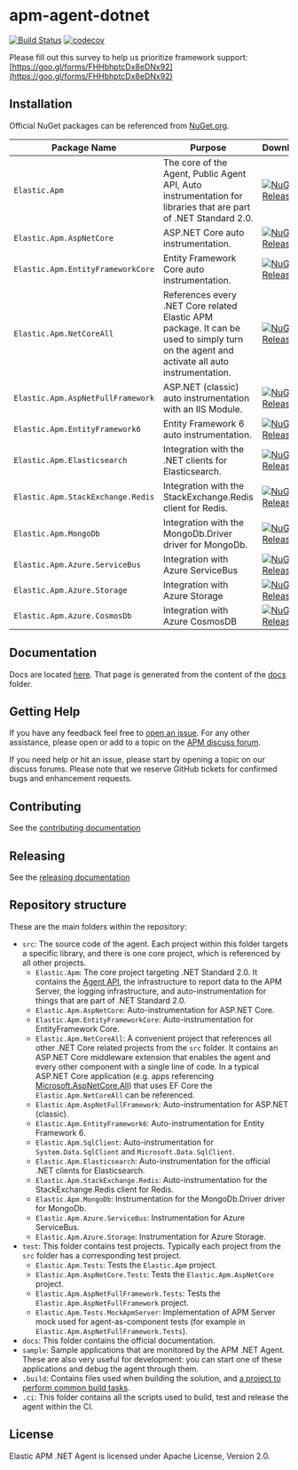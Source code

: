 # apm-agent-dotnet

[![Build Status](https://github.com/elastic/apm-agent-dotnet/actions/workflows/docs-build.yml/badge.svg)](https://github.com/elastic/apm-agent-dotnet/actions)
[![codecov](https://codecov.io/gh/elastic/apm-agent-dotnet/branch/main/graph/badge.svg)](https://codecov.io/gh/elastic/apm-agent-dotnet)

Please fill out this survey to help us prioritize framework support:
[https://goo.gl/forms/FHHbhptcDx8eDNx92](https://goo.gl/forms/FHHbhptcDx8eDNx92)

## Installation

Official NuGet packages can be referenced from [NuGet.org](https://www.nuget.org).

| Package Name            | Purpose          | Download         |
| ----------------------- | ---------------- | -----------------|
| `Elastic.Apm`           |  The core of the Agent, Public Agent API, Auto instrumentation for libraries that are part of .NET Standard 2.0.  | [![NuGet Release][ElasticApm-image]][ElasticApm-nuget-url]  |
| `Elastic.Apm.AspNetCore` | ASP.NET Core auto instrumentation. | [![NuGet Release][ElasticApmAspNetCore-image]][ElasticApmAspNetCore-nuget-url] |
| `Elastic.Apm.EntityFrameworkCore` | Entity Framework Core auto instrumentation. | [![NuGet Release][Elastic.Apm.EntityFrameworkCore-image]][Elastic.Apm.EntityFrameworkCore-nuget-url] |
| `Elastic.Apm.NetCoreAll` | References every .NET Core related Elastic APM package. It can be used to simply turn on the agent and activate all auto instrumentation. | [![NuGet Release][Elastic.Apm.NetCoreAll-image]][Elastic.Apm.NetCoreAll-nuget-url] |
| `Elastic.Apm.AspNetFullFramework` | ASP.NET (classic) auto instrumentation with an IIS Module. | [![NuGet Release][Elastic.Apm.AspNetFullFramework-image]][Elastic.Apm.AspNetFullFramework-nuget-url] |
| `Elastic.Apm.EntityFramework6` | Entity Framework 6 auto instrumentation. | [![NuGet Release][Elastic.Apm.EntityFramework6-image]][Elastic.Apm.EntityFramework6-nuget-url] |
| `Elastic.Apm.Elasticsearch` | Integration with the .NET clients for Elasticsearch. | [![NuGet Release][Elastic.Apm.Elasticsearch-image]][Elastic.Apm.Elasticsearch-nuget-url] |
| `Elastic.Apm.StackExchange.Redis` | Integration with the StackExchange.Redis client for Redis. | [![NuGet Release][Elastic.Apm.StackExchange.Redis-image]][Elastic.Apm.StackExchange.Redis-nuget-url] |
| `Elastic.Apm.MongoDb` | Integration with the MongoDb.Driver driver for MongoDb. | [![NuGet Release][Elastic.Apm.MongoDb-image]][Elastic.Apm.MongoDb-nuget-url] |
| `Elastic.Apm.Azure.ServiceBus` | Integration with Azure ServiceBus | [![NuGet Release][Elastic.Apm.Azure.ServiceBus-image]][Elastic.Apm.Azure.ServiceBus-nuget-url] |
| `Elastic.Apm.Azure.Storage` | Integration with Azure Storage | [![NuGet Release][Elastic.Apm.Azure.Storage-image]][Elastic.Apm.Azure.Storage-nuget-url] |
| `Elastic.Apm.Azure.CosmosDb` | Integration with Azure CosmosDB | [![NuGet Release][Elastic.Apm.Azure.CosmosDb-image]][Elastic.Apm.Azure.CosmosDb-nuget-url] |

## Documentation

Docs are located [here](https://www.elastic.co/guide/en/apm/agent/dotnet/). That page is generated from the content of the [docs](docs) folder.

## Getting Help

If you have any feedback feel free to [open an issue](https://github.com/elastic/apm-agent-dotnet/issues/new).
For any other assistance, please open or add to a topic on the [APM discuss forum](https://discuss.elastic.co/c/apm).

If you need help or hit an issue, please start by opening a topic on our discuss forums.
Please note that we reserve GitHub tickets for confirmed bugs and enhancement requests.

## Contributing

See the [contributing documentation](CONTRIBUTING.md)

## Releasing

See the [releasing documentation](RELEASING.md)

## Repository structure

These are the main folders within the repository:

* `src`: The source code of the agent. Each project within this folder targets a specific library, and there is one core project, which is referenced by all other projects.
  * `Elastic.Apm`: The core project targeting .NET Standard 2.0. It contains the [Agent API](/docs/public-api.asciidoc), the infrastructure to report data to the APM Server, the logging infrastructure, and auto-instrumentation for things that are part of .NET Standard 2.0.
  * `Elastic.Apm.AspNetCore`: Auto-instrumentation for ASP.NET Core.
  * `Elastic.Apm.EntityFrameworkCore`: Auto-instrumentation for EntityFramework Core.
  * `Elastic.Apm.NetCoreAll`: A convenient project that references all other .NET Core related projects from the `src` folder. It contains an ASP.NET Core middleware extension that enables the agent and every other component with a single line of code. In a typical ASP.NET Core application (e.g. apps referencing [Microsoft.AspNetCore.All](https://www.nuget.org/packages/Microsoft.AspNetCore.All)) that uses EF Core the `Elastic.Apm.NetCoreAll` can be referenced.
  * `Elastic.Apm.AspNetFullFramework`: Auto-instrumentation for ASP.NET (classic).
  * `Elastic.Apm.EntityFramework6`: Auto-instrumentation for Entity Framework 6.
  * `Elastic.Apm.SqlClient`: Auto-instrumentation for `System.Data.SqlClient` and `Microsoft.Data.SqlClient`.
  * `Elastic.Apm.Elasticsearch`: Auto-instrumentation for the official .NET clients for Elasticsearch.
  * `Elastic.Apm.StackExchange.Redis`: Auto-instrumentation for the StackExchange.Redis client for Redis.
  * `Elastic.Apm.MongoDb`: Instrumentation for the MongoDb.Driver driver for MongoDb.
  * `Elastic.Apm.Azure.ServiceBus`: Instrumentation for Azure ServiceBus.
  * `Elastic.Apm.Azure.Storage`: Instrumentation for Azure Storage.
* `test`: This folder contains test projects. Typically each project from the `src` folder has a corresponding test project.
  * `Elastic.Apm.Tests`: Tests the `Elastic.Apm` project.
  * `Elastic.Apm.AspNetCore.Tests`: Tests the `Elastic.Apm.AspNetCore` project.
  * `Elastic.Apm.AspNetFullFramework.Tests`: Tests the `Elastic.Apm.AspNetFullFramework` project.
  * `Elastic.Apm.Tests.MockApmServer`: Implementation of APM Server mock used for agent-as-component tests (for example in `Elastic.Apm.AspNetFullFramework.Tests`).
* `docs`: This folder contains the official documentation.
* `sample`: Sample applications that are monitored by the APM .NET Agent. These are also very useful for development: you can start one of these applications and debug the agent through them.
* `.build`: Contains files used when building the solution, and [a project to perform
common build tasks](build/README.md).
* `.ci`: This folder contains all the scripts used to build, test and release the agent within the CI.

## License

Elastic APM .NET Agent is licensed under Apache License, Version 2.0.

[ElasticApm-nuget-url]:https://www.nuget.org/packages/Elastic.Apm/
[ElasticApm-image]:
https://img.shields.io/nuget/v/Elastic.Apm.svg

[ElasticApmAspNetCore-nuget-url]:https://www.nuget.org/packages/Elastic.Apm.AspNetCore/
[ElasticApmAspNetCore-image]:
https://img.shields.io/nuget/v/Elastic.Apm.AspNetCore.svg

[Elastic.Apm.EntityFrameworkCore-nuget-url]:https://www.nuget.org/packages/Elastic.Apm.EntityFrameworkCore/
[Elastic.Apm.EntityFrameworkCore-image]:
https://img.shields.io/nuget/v/Elastic.Apm.EntityFrameworkCore.svg

[Elastic.Apm.NetCoreAll-nuget-url]:https://www.nuget.org/packages/Elastic.Apm.NetCoreAll/
[Elastic.Apm.NetCoreAll-image]:
https://img.shields.io/nuget/v/Elastic.Apm.NetCoreAll.svg

[Elastic.Apm.AspNetFullFramework-nuget-url]:https://www.nuget.org/packages/Elastic.Apm.AspNetFullFramework/
[Elastic.Apm.AspNetFullFramework-image]:
https://img.shields.io/nuget/v/Elastic.Apm.AspNetFullFramework.svg

[Elastic.Apm.EntityFramework6-nuget-url]:https://www.nuget.org/packages/Elastic.Apm.EntityFramework6/
[Elastic.Apm.EntityFramework6-image]:
https://img.shields.io/nuget/v/Elastic.Apm.EntityFramework6.svg

[Elastic.Apm.Elasticsearch-nuget-url]:https://www.nuget.org/packages/Elastic.Apm.Elasticsearch/
[Elastic.Apm.Elasticsearch-image]:
https://img.shields.io/nuget/v/Elastic.Apm.Elasticsearch.svg

[Elastic.Apm.StackExchange.Redis-nuget-url]:https://www.nuget.org/packages/Elastic.Apm.StackExchange.Redis/
[Elastic.Apm.StackExchange.Redis-image]:
https://img.shields.io/nuget/v/Elastic.Apm.StackExchange.Redis.svg

[Elastic.Apm.MongoDb-nuget-url]:https://www.nuget.org/packages/Elastic.Apm.MongoDb/
[Elastic.Apm.MongoDb-image]:
https://img.shields.io/nuget/v/Elastic.Apm.MongoDb.svg

[Elastic.Apm.Azure.ServiceBus-nuget-url]:https://www.nuget.org/packages/Elastic.Apm.Azure.ServiceBus/
[Elastic.Apm.Azure.ServiceBus-image]:
https://img.shields.io/nuget/v/Elastic.Apm.Azure.ServiceBus.svg

[Elastic.Apm.Azure.Storage-nuget-url]:https://www.nuget.org/packages/Elastic.Apm.Azure.Storage/
[Elastic.Apm.Azure.Storage-image]:
https://img.shields.io/nuget/v/Elastic.Apm.Azure.Storage.svg

[Elastic.Apm.Azure.CosmosDb-nuget-url]:https://www.nuget.org/packages/Elastic.Apm.Azure.CosmosDb/
[Elastic.Apm.Azure.CosmosDb-image]:
https://img.shields.io/nuget/v/Elastic.Apm.Azure.CosmosDb.svg
